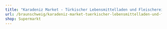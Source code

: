 ```yaml
---
title: "Karadeniz Market - Türkischer Lebensmittelladen und Fleischerei"
url: /braunschweig/karadeniz-market-tuerkischer-lebensmittelladen-und-fleischerei/
shop: Supermarkt
---
```

